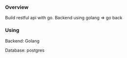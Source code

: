 ### Overview

Build restful api with go. Backend using golang => go back

### Using
Backend: Golang

Database: postgres